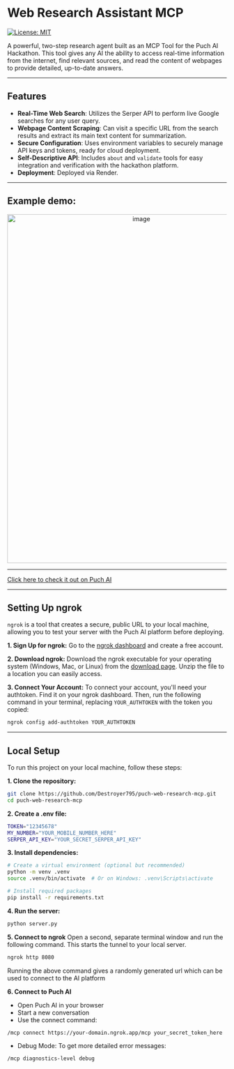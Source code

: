 # Web Research Assistant MCP

[![License: MIT](https://img.shields.io/badge/License-MIT-yellow.svg)](https://opensource.org/licenses/MIT)

A powerful, two-step research agent built as an MCP Tool for the Puch AI Hackathon. This tool gives any AI the ability to access real-time information from the internet, find relevant sources, and read the content of webpages to provide detailed, up-to-date answers.

---
## Features

* **Real-Time Web Search**: Utilizes the Serper API to perform live Google searches for any user query.
* **Webpage Content Scraping**: Can visit a specific URL from the search results and extract its main text content for summarization.
* **Secure Configuration**: Uses environment variables to securely manage API keys and tokens, ready for cloud deployment.
* **Self-Descriptive API**: Includes `about` and `validate` tools for easy integration and verification with the hackathon platform.
* **Deployment**: Deployed via Render.

---

## Example demo:

<p align="center">
  <img width="600" height="800" alt="image" src="https://github.com/user-attachments/assets/c98dfeed-67f2-4162-8307-aac4ce8c1a9c">
</p>

---

[Click here to check it out on Puch AI](https://puch.ai/mcp/33LvRaUqGa)

---

## Setting Up ngrok

`ngrok` is a tool that creates a secure, public URL to your local machine, allowing you to test your server with the Puch AI platform before deploying.

**1. Sign Up for ngrok:**
Go to the [ngrok dashboard](https://dashboard.ngrok.com/signup) and create a free account.

**2. Download ngrok:**
Download the ngrok executable for your operating system (Windows, Mac, or Linux) from the [download page](https://ngrok.com/download). Unzip the file to a location you can easily access.

**3. Connect Your Account:**
To connect your account, you'll need your authtoken. Find it on your ngrok dashboard. Then, run the following command in your terminal, replacing `YOUR_AUTHTOKEN` with the token you copied:
```bash
ngrok config add-authtoken YOUR_AUTHTOKEN
```

---
## Local Setup

To run this project on your local machine, follow these steps:

**1. Clone the repository:**
```bash
git clone https://github.com/Destroyer795/puch-web-research-mcp.git
cd puch-web-research-mcp
```

**2. Create a .env file:**
```bash
TOKEN="12345678"
MY_NUMBER="YOUR_MOBILE_NUMBER_HERE"
SERPER_API_KEY="YOUR_SECRET_SERPER_API_KEY"
```

**3. Install dependencies:**
```bash
# Create a virtual environment (optional but recommended)
python -m venv .venv
source .venv/bin/activate  # Or on Windows: .venv\Scripts\activate

# Install required packages
pip install -r requirements.txt
```

**4. Run the server:**
```bash
python server.py
```

**5. Connect to ngrok**
Open a second, separate terminal window and run the following command. This starts the tunnel to your local server.
```bash
ngrok http 8080
```
Running the above command gives a randomly generated url which can be used to connect to the AI platform

**6. Connect to Puch AI**
* Open Puch AI in your browser
* Start a new conversation
* Use the connect command:
```bash
/mcp connect https://your-domain.ngrok.app/mcp your_secret_token_here
```
* Debug Mode:
To get more detailed error messages:
```bash
/mcp diagnostics-level debug
```
